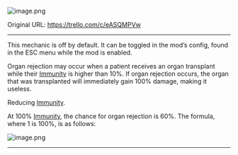 ![image.png](/Blood/Organ%20Rejection%20-%20Attachments/6810ae34113758a241fa3235.png)

Original URL: https://trello.com/c/eASQMPVw

---

This mechanic is off by default. It can be toggled in the mod’s config, found in the ESC menu while the mod is enabled.

Organ rejection may occur when a patient receives an organ transplant while their [Immunity](Immunity.md) is higher than 10%. If organ rejection occurs, the organ that was transplanted will immediately gain 100% damage, making it useless.

Reducing [Immunity](Immunity.md).

At 100% [Immunity](Immunity.md), the chance for organ rejection is 60%. The formula, where 1 is 100%, is as follows:

![image.png](/Blood/Organ%20Rejection%20-%20Attachments/6810ae34113758a241fa3235.png)

---

